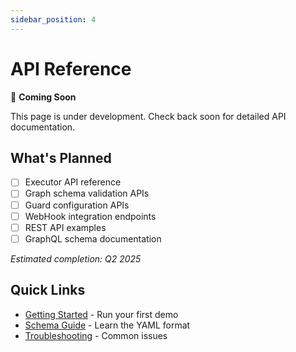 ```yaml
---
sidebar_position: 4
---
```


# API Reference

🚧 **Coming Soon**

This page is under development. Check back soon for detailed API documentation.

## What's Planned

- [ ] Executor API reference
- [ ] Graph schema validation APIs
- [ ] Guard configuration APIs
- [ ] WebHook integration endpoints
- [ ] REST API examples
- [ ] GraphQL schema documentation

_Estimated completion: Q2 2025_

## Quick Links

- [Getting Started](./getting-started) - Run your first demo
- [Schema Guide](./schema-guide) - Learn the YAML format
- [Troubleshooting](./troubleshooting) - Common issues 